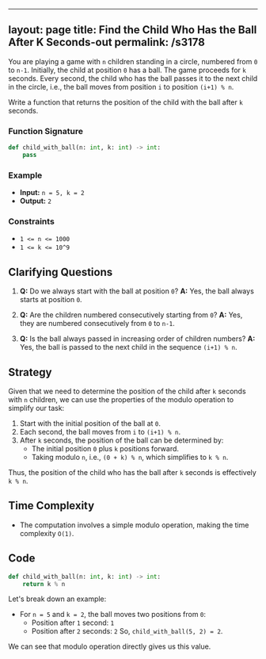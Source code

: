 
---
layout: page
title:  Find the Child Who Has the Ball After K Seconds-out
permalink: /s3178
---

You are playing a game with `n` children standing in a circle, numbered from `0` to `n-1`. Initially, the child at position `0` has a ball. The game proceeds for `k` seconds. Every second, the child who has the ball passes it to the next child in the circle, i.e., the ball moves from position `i` to position `(i+1) % n`.

Write a function that returns the position of the child with the ball after `k` seconds.

### Function Signature
```python
def child_with_ball(n: int, k: int) -> int:
    pass
```

### Example
- **Input:** `n = 5, k = 2`
- **Output:** `2`

### Constraints
- `1 <= n <= 1000`
- `1 <= k <= 10^9`

## Clarifying Questions

1. **Q:** Do we always start with the ball at position `0`?
   **A:** Yes, the ball always starts at position `0`.

2. **Q:** Are the children numbered consecutively starting from `0`?
   **A:** Yes, they are numbered consecutively from `0` to `n-1`.

3. **Q:** Is the ball always passed in increasing order of children numbers?
   **A:** Yes, the ball is passed to the next child in the sequence `(i+1) % n`.

## Strategy

Given that we need to determine the position of the child after `k` seconds with `n` children, we can use the properties of the modulo operation to simplify our task:

1. Start with the initial position of the ball at `0`.
2. Each second, the ball moves from `i` to `(i+1) % n`.
3. After `k` seconds, the position of the ball can be determined by:
   - The initial position `0` plus `k` positions forward.
   - Taking modulo `n`, i.e., `(0 + k) % n`, which simplifies to `k % n`.

Thus, the position of the child who has the ball after `k` seconds is effectively `k % n`.

## Time Complexity

- The computation involves a simple modulo operation, making the time complexity `O(1)`.

## Code

```python
def child_with_ball(n: int, k: int) -> int:
    return k % n
```

Let's break down an example:
- For `n = 5` and `k = 2`, the ball moves two positions from `0`:
  - Position after `1` second: `1`
  - Position after `2` seconds: `2`
  So, `child_with_ball(5, 2) = 2`.

We can see that modulo operation directly gives us this value.